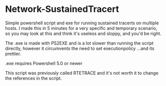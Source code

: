 # Network-SustainedTracert
Simple powershell script and exe for running sustained tracerts on multiple hosts. 
I made this in 5 minutes for a very specific and temporary scenario, so you may look at this and think it's useless and sloppy, and you'd be right.



The .exe is made with PS2EXE and is a lot slower than running the script directly, however it circumvents the need to set executionpolicy
...and its prettier.

.exe requires Powershell 5.0 or newer

This script was previously called RTETRACE and it's not worth it to change the references in the script.
